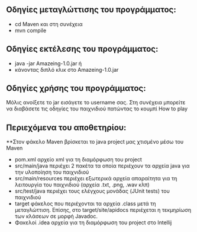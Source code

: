 ## Οδηγίες μεταγλώττισης του προγράμματος: 
* cd Maven και στη συνέχεια 
* mvn compile

## Οδηγίες εκτέλεσης του προγράμματος: 
* java -jar Amazeing-1.0.jar ή 
* κάνοντας διπλό κλικ στο Amazeing-1.0.jar

## Οδηγίες χρήσης του προγράμματος: 
Μόλις ανοίξετε το jar εισάγετε το username σας. 
Στη συνέχεια μπορείτε να διαβάσετε τις οδηγίες του παιχνιδιού πατώντας το κουμπί How to play

## Περιεχόμενα του αποθετηρίου:
**Στον φάκελο Maven βρίσκεται το java project μας χτισμένο μέσω του Maven
* pom.xml αρχείο xml για τη διαμόρφωση του project
* src/main/java περιέχει 2 πακέτα τα οποία περιέχουν τα αρχεία java για την υλοποίηση του παιχνιδιού
* src/main/resources περιέχει εξωτερικά αρχεία απαραίτητα για τη λειτουργία του παιχνιδιού (αρχεία .txt, .png, .wav κλπ)
* src/test/java περιέχει τους ελέγχους μονάδας (JUnit tests) του παιχνιδιού
* target φάκελος που περιέχονται τα αρχεία .class μετά τη μεταγλώττιση. Επίσης, στο target/site/apidocs περιέχεται η τεκμηρίωση των κλάσεων σε μορφή Javadoc.
* Φακελοί .idea αρχεία για τη διαμόρφωση του project στο Intellij

